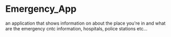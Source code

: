 # Emergency_App
an application that shows information on about the place you're in and what are the emergency cntc information, hospitals, police stations etc...
